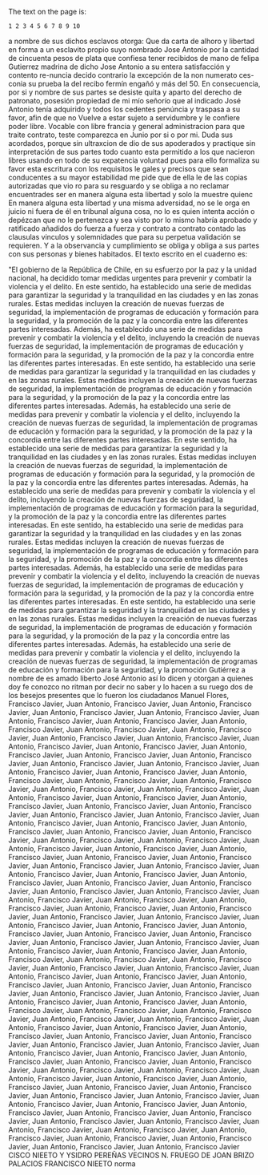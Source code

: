 The text on the page is:

```
1 2 3 4 5 6 7 8 9 10
```
a nombre de sus dichos esclavos otorga: Que da carta de alhoro y libertad en forma a un esclavito propio suyo nombrado Jose Antonio por la cantidad de cincuenta pesos de plata que confiesa tener recibidos de mano de felipa Gutierrez madrina de dicho
Jose Antonio a su entera satisfacción y contento re-nuncia decido contrario la excepción de la non numerato ces-conia su prueba la del recibo fermín engañó y más del
50. En consecuencia, por si y nombre de sus partes se desiste
quita y aparto del derecho de patronato, posesión propiedad de
mi mío señorío que al indicado José Antonio tenía adquirido
y todos los cedentes penúncia y traspasa a su favor, afin de que no
Vuelve a estar sujeto a servidumbre y le confiere poder libre. Vocable con libre francia y general administracion para que traite contrato, teste comparezca en Junio por si o por mi. Duda sus acordados, porque sin ultraxcion de
dio de sus apoderados y practique sin interpretación de sus partes todo cuanto esta permitido a los que nacieron libres usando en todo de su expatencia voluntad pues para ello formaliza su favor esta escritura con los requisitos le
gales y precisos que sean conducentes a su mayor estabilidad me pide que de ella le de las copias autorizadas que vio ro para su resguardo y se obliga a no reclamar encuentrades ser en manera alguna esta libertad y solo la muestre quienc
En manera alguna esta libertad y una misma adversidad, no se le orga en juicio ni fuera de él en tribunal alguna cosa, no lo es quien intenta acción o depézcan que no le pertenezca y sea visto por lo mismo habría aprobado y ratificado añadidos
do fuerza a fuerza y contrato a contrato contado las clausulas vinculos y solemnidades que para su perpetua validación se requieren. Y a la observancia y cumplimiento se obliga y obliga a sus partes con sus personas y bienes habitados.
El texto escrito en el cuaderno es:

"El gobierno de la República de Chile, en su esfuerzo por la paz y la unidad nacional, ha decidido tomar medidas urgentes para prevenir y combatir la violencia y el delito. En este sentido, ha establecido una serie de medidas para garantizar la seguridad y la tranquilidad en las ciudades y en las zonas rurales. Estas medidas incluyen la creación de nuevas fuerzas de seguridad, la implementación de programas de educación y formación para la seguridad, y la promoción de la paz y la concordia entre las diferentes partes interesadas. Además, ha establecido una serie de medidas para prevenir y combatir la violencia y el delito, incluyendo la creación de nuevas fuerzas de seguridad, la implementación de programas de educación y formación para la seguridad, y la promoción de la paz y la concordia entre las diferentes partes interesadas. En este sentido, ha establecido una serie de medidas para garantizar la seguridad y la tranquilidad en las ciudades y en las zonas rurales. Estas medidas incluyen la creación de nuevas fuerzas de seguridad, la implementación de programas de educación y formación para la seguridad, y la promoción de la paz y la concordia entre las diferentes partes interesadas. Además, ha establecido una serie de medidas para prevenir y combatir la violencia y el delito, incluyendo la creación de nuevas fuerzas de seguridad, la implementación de programas de educación y formación para la seguridad, y la promoción de la paz y la concordia entre las diferentes partes interesadas. En este sentido, ha establecido una serie de medidas para garantizar la seguridad y la tranquilidad en las ciudades y en las zonas rurales. Estas medidas incluyen la creación de nuevas fuerzas de seguridad, la implementación de programas de educación y formación para la seguridad, y la promoción de la paz y la concordia entre las diferentes partes interesadas. Además, ha establecido una serie de medidas para prevenir y combatir la violencia y el delito, incluyendo la creación de nuevas fuerzas de seguridad, la implementación de programas de educación y formación para la seguridad, y la promoción de la paz y la concordia entre las diferentes partes interesadas. En este sentido, ha establecido una serie de medidas para garantizar la seguridad y la tranquilidad en las ciudades y en las zonas rurales. Estas medidas incluyen la creación de nuevas fuerzas de seguridad, la implementación de programas de educación y formación para la seguridad, y la promoción de la paz y la concordia entre las diferentes partes interesadas. Además, ha establecido una serie de medidas para prevenir y combatir la violencia y el delito, incluyendo la creación de nuevas fuerzas de seguridad, la implementación de programas de educación y formación para la seguridad, y la promoción de la paz y la concordia entre las diferentes partes interesadas. En este sentido, ha establecido una serie de medidas para garantizar la seguridad y la tranquilidad en las ciudades y en las zonas rurales. Estas medidas incluyen la creación de nuevas fuerzas de seguridad, la implementación de programas de educación y formación para la seguridad, y la promoción de la paz y la concordia entre las diferentes partes interesadas. Además, ha establecido una serie de medidas para prevenir y combatir la violencia y el delito, incluyendo la creación de nuevas fuerzas de seguridad, la implementación de programas de educación y formación para la seguridad, y la promoción
Gutiérrez a nombre de es amado liberto José Antonio así lo dicen y otorgan a quienes doy fe conozco no ritman por decir no saber y lo hacen a su ruego dos de los besejos presentes que lo fueron los ciudadanos Manuel Flores, Francisco Javier, Juan Antonio, Francisco Javier, Juan Antonio, Francisco Javier, Juan Antonio, Francisco Javier, Juan Antonio, Francisco Javier, Juan Antonio, Francisco Javier, Juan Antonio, Francisco Javier, Juan Antonio, Francisco Javier, Juan Antonio, Francisco Javier, Juan Antonio, Francisco Javier, Juan Antonio, Francisco Javier, Juan Antonio, Francisco Javier, Juan Antonio, Francisco Javier, Juan Antonio, Francisco Javier, Juan Antonio, Francisco Javier, Juan Antonio, Francisco Javier, Juan Antonio, Francisco Javier, Juan Antonio, Francisco Javier, Juan Antonio, Francisco Javier, Juan Antonio, Francisco Javier, Juan Antonio, Francisco Javier, Juan Antonio, Francisco Javier, Juan Antonio, Francisco Javier, Juan Antonio, Francisco Javier, Juan Antonio, Francisco Javier, Juan Antonio, Francisco Javier, Juan Antonio, Francisco Javier, Juan Antonio, Francisco Javier, Juan Antonio, Francisco Javier, Juan Antonio, Francisco Javier, Juan Antonio, Francisco Javier, Juan Antonio, Francisco Javier, Juan Antonio, Francisco Javier, Juan Antonio, Francisco Javier, Juan Antonio, Francisco Javier, Juan Antonio, Francisco Javier, Juan Antonio, Francisco Javier, Juan Antonio, Francisco Javier, Juan Antonio, Francisco Javier, Juan Antonio, Francisco Javier, Juan Antonio, Francisco Javier, Juan Antonio, Francisco Javier, Juan Antonio, Francisco Javier, Juan Antonio, Francisco Javier, Juan Antonio, Francisco Javier, Juan Antonio, Francisco Javier, Juan Antonio, Francisco Javier, Juan Antonio, Francisco Javier, Juan Antonio, Francisco Javier, Juan Antonio, Francisco Javier, Juan Antonio, Francisco Javier, Juan Antonio, Francisco Javier, Juan Antonio, Francisco Javier, Juan Antonio, Francisco Javier, Juan Antonio, Francisco Javier, Juan Antonio, Francisco Javier, Juan Antonio, Francisco Javier, Juan Antonio, Francisco Javier, Juan Antonio, Francisco Javier, Juan Antonio, Francisco Javier, Juan Antonio, Francisco Javier, Juan Antonio, Francisco Javier, Juan Antonio, Francisco Javier, Juan Antonio, Francisco Javier, Juan Antonio, Francisco Javier, Juan Antonio, Francisco Javier, Juan Antonio, Francisco Javier, Juan Antonio, Francisco Javier, Juan Antonio, Francisco Javier, Juan Antonio, Francisco Javier, Juan Antonio, Francisco Javier, Juan Antonio, Francisco Javier, Juan Antonio, Francisco Javier, Juan Antonio, Francisco Javier, Juan Antonio, Francisco Javier, Juan Antonio, Francisco Javier, Juan Antonio, Francisco Javier, Juan Antonio, Francisco Javier, Juan Antonio, Francisco Javier, Juan Antonio, Francisco Javier, Juan Antonio, Francisco Javier, Juan Antonio, Francisco Javier, Juan Antonio, Francisco Javier, Juan Antonio, Francisco Javier, Juan Antonio, Francisco Javier, Juan Antonio, Francisco Javier, Juan Antonio, Francisco Javier, Juan Antonio, Francisco Javier, Juan Antonio, Francisco Javier, Juan Antonio, Francisco Javier, Juan Antonio, Francisco Javier, Juan Antonio, Francisco Javier, Juan Antonio, Francisco Javier, Juan Antonio, Francisco Javier, Juan Antonio, Francisco Javier, Juan Antonio, Francisco Javier, Juan Antonio, Francisco Javier, Juan Antonio, Francisco Javier, Juan Antonio, Francisco Javier, Juan Antonio, Francisco Javier, Juan Antonio, Francisco Javier, Juan Antonio, Francisco Javier, Juan Antonio, Francisco Javier, Juan Antonio, Francisco Javier, Juan Antonio, Francisco Javier, Juan Antonio, Francisco Javier, Juan Antonio, Francisco Javier, Juan Antonio, Francisco Javier, Juan Antonio, Francisco Javier, Juan Antonio, Francisco Javier, Juan Antonio, Francisco Javier, Juan Antonio, Francisco Javier, Juan Antonio, Francisco Javier, Juan Antonio, Francisco Javier, Juan Antonio, Francisco Javier, Juan Antonio, Francisco Javier, Juan Antonio, Francisco Javier, Juan Antonio, Francisco Javier, Juan Antonio, Francisco Javier, Juan Antonio, Francisco Javier, Juan Antonio, Francisco Javier, Juan Antonio, Francisco Javier, Juan Antonio, Francisco Javier, Juan Antonio, Francisco Javier
CISCO NIEETO Y YSIDRO PEREÑAS VECINOS
N. FRUEGO DE JOAN BRIZO PALACIOS
FRANCISCO NIEETO
norma
